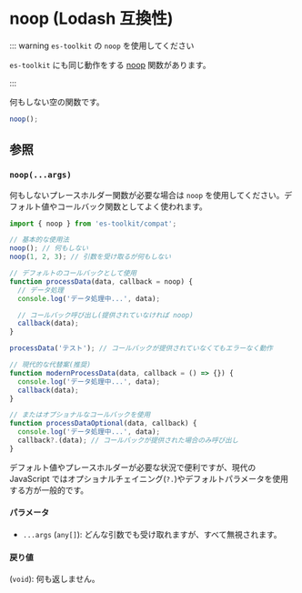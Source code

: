 # noop (Lodash 互換性)

::: warning `es-toolkit` の `noop` を使用してください

`es-toolkit` にも同じ動作をする [noop](../../function/noop.md) 関数があります。

:::

何もしない空の関数です。

```typescript
noop();
```

## 参照

### `noop(...args)`

何もしないプレースホルダー関数が必要な場合は `noop` を使用してください。デフォルト値やコールバック関数としてよく使われます。

```typescript
import { noop } from 'es-toolkit/compat';

// 基本的な使用法
noop(); // 何もしない
noop(1, 2, 3); // 引数を受け取るが何もしない

// デフォルトのコールバックとして使用
function processData(data, callback = noop) {
  // データ処理
  console.log('データ処理中...', data);

  // コールバック呼び出し(提供されていなければ noop)
  callback(data);
}

processData('テスト'); // コールバックが提供されていなくてもエラーなく動作

// 現代的な代替案(推奨)
function modernProcessData(data, callback = () => {}) {
  console.log('データ処理中...', data);
  callback(data);
}

// またはオプショナルなコールバックを使用
function processDataOptional(data, callback) {
  console.log('データ処理中...', data);
  callback?.(data); // コールバックが提供された場合のみ呼び出し
}
```

デフォルト値やプレースホルダーが必要な状況で便利ですが、現代の JavaScript ではオプショナルチェイニング(`?.`)やデフォルトパラメータを使用する方が一般的です。

#### パラメータ

- `...args` (`any[]`): どんな引数でも受け取れますが、すべて無視されます。

#### 戻り値

(`void`): 何も返しません。
